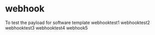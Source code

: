 # webhook
To test the payload for software template 
webhooktest1
webhooktest2
webhooktest3
webhooktest4
webhook5
